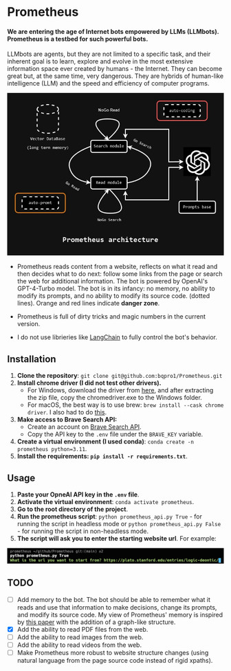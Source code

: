 # **Prometheus**
#### **We are entering the age of Internet bots empowered by LLMs (LLMbots). Prometheus is a testbed for such powerful bots**. 
LLMbots are agents, but they are not limited to a specific task, and their inherent goal is to learn, explore and evolve in the most extensive information space ever created by humans - the Internet. They can become great but, at the same time, very dangerous. They are hybrids of human-like intelligence (LLM) and the speed and efficiency of computer programs.

![image](./media/prometheus_flow.jpg)

- Prometheus reads content from a website, reflects on what it read and then decides what to do next: follow some links from the page or search the web for additional information. The bot is powered by OpenAI's GPT-4-Turbo model.
The bot is in its infancy: no memory, no ability to modify its prompts, and no ability to modify its source code. (dotted lines). Orange and red lines indicate **danger zone**.

- Prometheus is full of dirty tricks and magic numbers in the current version.
- I do not use librieries like [LangChain](https://python.langchain.com/docs/get_started/introduction) to fully control the bot's behavior.
## Installation
1. **Clone the repository**: `git clone git@github.com:bqpro1/Prometheus.git`
2. **Install chrome driver (I did not test other drivers).**
    - For Windows, download the driver from [here](https://googlechromelabs.github.io/chrome-for-testing/), and after extracting the zip file, copy the chromedriver.exe to the Windows folder.   
    - For macOS, the best way is to use brew: `brew install --cask chrome driver`. I also had to do [this](https://stackoverflow.com/questions/60362018/macos-catalinav-10-15-3-error-chromedriver-cannot-be-opened-because-the-de).
3. **Make access to Brave Search API:**
    - Create an account on [Brave Search API](https://brave.com/search/api/).
    - Copy the API key to the `.env` file under the `BRAVE_KEY` variable.
4. **Create a virtual environment (I used conda)**: `conda create -n prometheus python=3.11`. 
5. **Install the requirements: `pip install -r requirements.txt`**.

## Usage
1. **Paste your OpneAI API key in the `.env` file**.
2. **Activate the virtual environment**: `conda activate prometheus`.
3. **Go to the root directory of the project**.
4. **Run the prometheus script**: `python prometheus_api.py True` - for running the script in headless mode or `python prometheus_api.py False` - for running the script in non-headless mode.
5. **The script will ask you to enter the starting website url**. For example:

![image](./media/terminal_screen.jpg)

## TODO
- [ ] Add memory to the bot. The bot should be able to remember what it reads and use that information to make decisions, change its prompts, and modify its source code. My view of Prometheus' memory is inspired by [this paper](https://arxiv.org/abs/2304.03442) with the addition of a graph-like structure.
- [X] Add the ability to read PDF files from the web.
- [ ] Add the ability to read images from the web.
- [ ] Add the ability to read videos from the web.
- [ ] Make Prometheus more robust to website structure changes (using natural language from the page source code instead of rigid xpaths).

